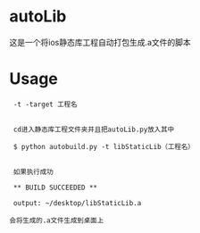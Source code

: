 # autoLib
这是一个将ios静态库工程自动打包生成.a文件的脚本


# Usage

     -t -target 工程名
     
     
     cd进入静态库工程文件夹并且把autoLib.py放入其中
     
     $ python autobuild.py -t libStaticLib（工程名）
     
     
     如果执行成功
     
     ** BUILD SUCCEEDED **

     output: ~/desktop/libStaticLib.a
     
    会将生成的.a文件生成到桌面上
     